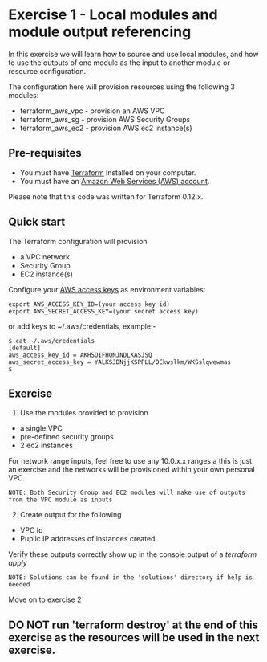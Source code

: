 # Exercise 1 - Local modules and module output referencing

In this exercise we will learn how to source and use local modules, and how to use the outputs of one module as the input to another module or resource configuration.

The configuration here will provision resources using the following 3 modules:

* terraform_aws_vpc - provision an AWS VPC
* terraform_aws_sg  - provision AWS Security Groups
* terraform_aws_ec2 - provision AWS ec2 instance(s)

## Pre-requisites

* You must have [Terraform](https://www.terraform.io/) installed on your computer. 
* You must have an [Amazon Web Services (AWS) account](http://aws.amazon.com/).

Please note that this code was written for Terraform 0.12.x.

## Quick start

The Terraform configuration will provision 

* a VPC network
* Security Group
* EC2 instance(s)

Configure your [AWS access 
keys](http://docs.aws.amazon.com/general/latest/gr/aws-sec-cred-types.html#access-keys-and-secret-access-keys) as 
environment variables:

```
export AWS_ACCESS_KEY_ID=(your access key id)
export AWS_SECRET_ACCESS_KEY=(your secret access key)
```

or add keys to ~/.aws/credentials, example:-

```
$ cat ~/.aws/credentials
[default]
aws_access_key_id = AKHSOIFHQNJNDLKASJSQ
aws_secret_access_key = YALKSJDNjjKSPPLL/DEkwslkm/WKSslqwewmas
$
```

## Exercise

1. Use the modules provided to provision 

- a single VPC
- pre-defined security groups
- 2 ec2 instances

For network range inputs, feel free to use any 10.0.x.x ranges a this is just an exercise and the networks will be provisioned within your own personal VPC.

```
NOTE: Both Security Group and EC2 modules will make use of outputs from the VPC module as inputs
```

2. Create output for the following

* VPC Id
* Puplic IP addresses of instances created

Verify these outputs correctly show up in the console output of a _terraform apply_ 

```
NOTE: Solutions can be found in the 'solutions' directory if help is needed
```

Move on to exercise 2

## DO NOT run 'terraform destroy' at the end of this exercise as the resources will be used in the next exercise.
